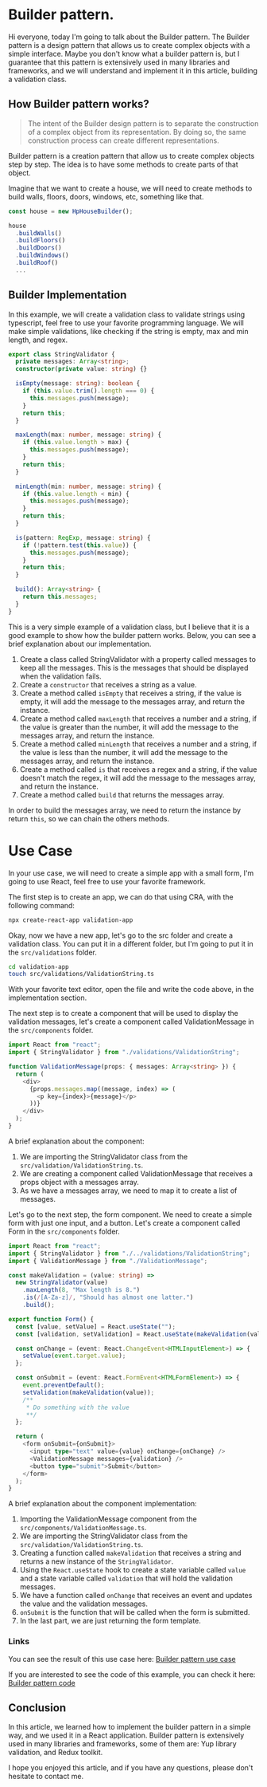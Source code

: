 # Builder pattern.

Hi everyone, today I'm going to talk about the Builder pattern. The Builder pattern is a design pattern that allows us to create complex objects with a simple interface. Maybe you don't know what a builder pattern is, but I guarantee that this pattern is extensively used in many libraries and frameworks, and we will understand and implement it in this article, building a validation class.

## How Builder pattern works?

> The intent of the Builder design pattern is to separate the construction of a complex object from its representation. By doing so, the same construction process can create different representations.

Builder pattern is a creation pattern that allow us to create complex objects step by step. The idea is to have some methods to create parts of that object.

Imagine that we want to create a house, we will need to create methods to build walls, floors, doors, windows, etc, something like that.

```typescript
const house = new HpHouseBuilder();

house
  .buildWalls()
  .buildFloors()
  .buildDoors()
  .buildWindows()
  .buildRoof()
  ...
```

## Builder Implementation

In this example, we will create a validation class to validate strings using typescript, feel free to use your favorite programming language. We will make simple validations, like checking if the string is empty, max and min length, and regex.

```typescript
export class StringValidator {
  private messages: Array<string>;
  constructor(private value: string) {}

  isEmpty(message: string): boolean {
    if (this.value.trim().length === 0) {
      this.messages.push(message);
    }
    return this;
  }

  maxLength(max: number, message: string) {
    if (this.value.length > max) {
      this.messages.push(message);
    }
    return this;
  }

  minLength(min: number, message: string) {
    if (this.value.length < min) {
      this.messages.push(message);
    }
    return this;
  }

  is(pattern: RegExp, message: string) {
    if (!pattern.test(this.value)) {
      this.messages.push(message);
    }
    return this;
  }

  build(): Array<string> {
    return this.messages;
  }
}
```

This is a very simple example of a validation class, but I believe that it is a good example to show how the builder pattern works. Below, you can see a brief explanation about our implementation.

1.  Create a class called StringValidator with a property called messages to keep all the messages. This is the messages that should be displayed when the validation fails.
2.  Create a `constructor` that receives a string as a value.
3.  Create a method called `isEmpty` that receives a string, if the value is empty, it will add the message to the messages array, and return the instance.
4.  Create a method called `maxLength` that receives a number and a string, if the value is greater than the number, it will add the message to the messages array, and return the instance.
5.  Create a method called `minLength` that receives a number and a string, if the value is less than the number, it will add the message to the messages array, and return the instance.
6.  Create a method called `is` that receives a regex and a string, if the value doesn't match the regex, it will add the message to the messages array, and return the instance.
7.  Create a method called `build` that returns the messages array.

In order to build the messages array, we need to return the instance by return `this`, so we can chain the others methods.

# Use Case

In your use case, we will need to create a simple app with a small form, I'm going to use React, feel free to use your favorite framework.

The first step is to create an app, we can do that using CRA, with the following command:

```bash
npx create-react-app validation-app
```

Okay, now we have a new app, let's go to the src folder and create a validation class. You can put it in a different folder, but I'm going to put it in the `src/validations` folder.

```bash
cd validation-app
touch src/validations/ValidationString.ts
```

With your favorite text editor, open the file and write the code above, in the implementation section.

The next step is to create a component that will be used to display the validation messages, let's create a component called ValidationMessage in the `src/components` folder.

```typescript
import React from "react";
import { StringValidator } from "./validations/ValidationString";

function ValidationMessage(props: { messages: Array<string> }) {
  return (
    <div>
      {props.messages.map((message, index) => (
        <p key={index}>{message}</p>
      ))}
    </div>
  );
}
```

A brief explanation about the component:

1.  We are importing the StringValidator class from the `src/validation/ValidationString.ts`.
2.  We are creating a component called ValidationMessage that receives a props object with a messages array.
3.  As we have a messages array, we need to map it to create a list of messages.

Let's go to the next step, the form component. We need to create a simple form with just one input, and a button. Let's create a component called Form in the `src/components` folder.

```typescript
import React from "react";
import { StringValidator } from "./../validations/ValidationString";
import { ValidationMessage } from "./ValidationMessage";

const makeValidation = (value: string) =>
  new StringValidator(value)
    .maxLength(8, "Max length is 8.")
    .is(/[A-Za-z]/, "Should has almost one latter.")
    .build();

export function Form() {
  const [value, setValue] = React.useState("");
  const [validation, setValidation] = React.useState(makeValidation(value));

  const onChange = (event: React.ChangeEvent<HTMLInputElement>) => {
    setValue(event.target.value);
  };

  const onSubmit = (event: React.FormEvent<HTMLFormElement>) => {
    event.preventDefault();
    setValidation(makeValidation(value));
    /**
     * Do something with the value
     **/
  };

  return (
    <form onSubmit={onSubmit}>
      <input type="text" value={value} onChange={onChange} />
      <ValidationMessage messages={validation} />
      <button type="submit">Submit</button>
    </form>
  );
}
```

A brief explanation about the component implementation:

1.  Importing the ValidationMessage component from the `src/components/ValidationMessage.ts`.
2.  We are importing the StringValidator class from the `src/validation/ValidationString.ts`.
3.  Creating a function called `makeValidation` that receives a string and returns a new instance of the `StringValidator`.
4.  Using the `React.useState` hook to create a state variable called `value` and a state variable called `validation` that will hold the validation messages.
5.  We have a function called `onChange` that receives an event and updates the value and the validation messages.
6.  `onSubmit` is the function that will be called when the form is submitted.
7.  In the last part, we are just returning the form template.

### Links

You can see the result of this use case here: [Builder pattern use case](https://codesandbox.io/s/builder-pattern-reactjs-bs0sb?file=/src/components/Form.tsx)

If you are interested to see the code of this example, you can check it here: [Builder pattern code](https://github.com/Jucian0/Bulder-pattern)

## Conclusion

In this article, we learned how to implement the builder pattern in a simple way, and we used it in a React application. Builder pattern is extensively used in many libraries and frameworks, some of them are: Yup library validation, and Redux toolkit.

I hope you enjoyed this article, and if you have any questions, please don't hesitate to contact me.
